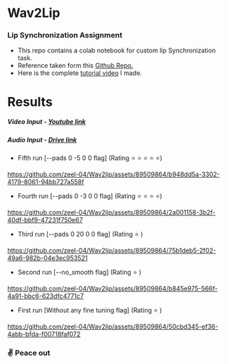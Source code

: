# **Wav2Lip** 
### Lip Synchronization Assignment 

- This repo contains a colab notebook for custom lip Synchronization task.
- Reference taken form this [Github Repo.](https://github.com/Rudrabha/Wav2Lip "link")
- Here is the complete [tutorial video](https://drive.google.com/file/d/1surpT6e2mOOLyxnHxKxS7Y3-5H4kWiF_/view?usp=sharing "tutorial video") I made.

# Results
##### Video Input - [Youtube link](https://www.youtube.com/watch?v=YMuuEv37s0o "Youtube link")

##### Audio Input - [Drive link](https://drive.google.com/file/d/1jhUOAeGw8lPjNf7Q1cIcBOvzE3CJ3gVz/view)

- Fifth run [--pads 0 -5 0 0 flag] (Rating :star:  :star: :star: :star: :star:)

https://github.com/zeel-04/Wav2lip/assets/89509864/b948dd5a-3302-4179-8061-94bb727a558f
- Fourth run [--pads 0 -3 0 0 flag] (Rating :star: :star: :star: :star:)

https://github.com/zeel-04/Wav2lip/assets/89509864/2a001158-3b2f-40df-bbf9-47231f750e67
- Third run [--pads 0 20 0 0 flag] (Rating :star:  )
  
https://github.com/zeel-04/Wav2lip/assets/89509864/75b1deb5-2f02-49a6-982b-04e3ec953521
- Second run [--no_smooth flag] (Rating :star:  )

https://github.com/zeel-04/Wav2lip/assets/89509864/b845e975-566f-4a91-bbc6-623dfc4771c7
- First run [Without any fine tuning flag] (Rating :star:  )
  
https://github.com/zeel-04/Wav2lip/assets/89509864/50cbd345-ef36-4abb-bfda-f00718faf072


### :v: Peace out

